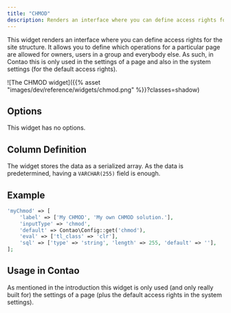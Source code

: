 ```yaml
---
title: "CHMOD"
description: Renders an interface where you can define access rights for the site structure.
---
```


This widget renders an interface where you can define access rights for the site structure. It allows you to define
which operations for a particular page are allowed for owners, users in a group and everybody else. As such, in Contao
this is only used in the settings of a page and also in the system settings (for the default access rights).

![The CHMOD widget]({{% asset "images/dev/reference/widgets/chmod.png" %}}?classes=shadow)

## Options

This widget has no options.

## Column Definition

The widget stores the data as a serialized array. As the data is predetermined, having a `VARCHAR(255)` field is enough.

## Example

```php
'myChmod' => [
    'label' => ['My CHMOD', 'My own CHMOD solution.'],
    'inputType' => 'chmod',
    'default' => Contao\Config::get('chmod'),
    'eval' => ['tl_class' => 'clr'],
    'sql' => ['type' => 'string', 'length' => 255, 'default' => ''],
];
```

## Usage in Contao

As mentioned in the introduction this widget is only used (and only really built for) the settings of a page (plus the
default access rights in the system settings).
